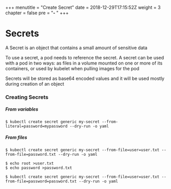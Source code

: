 +++
menutitle = "Create Secret"
date = 2018-12-29T17:15:52Z
weight = 3
chapter = false
pre = "<b>- </b>"
+++

# Secrets

A Secret is an object that contains a small amount of sensitive data

To use a secret, a pod needs to reference the secret. A secret can be used with a pod in two ways: as files in a volume mounted on one or more of its containers, or used by kubelet when pulling images for the pod

Secrets will be stored as base64 encoded values and it will be used mostly during creation of an object


### Creating Secrets

##### From variables

```shell
$ kubectl create secret generic my-secret --from-literal=password=mypassword --dry-run -o yaml
```
##### From files

```shell
$ kubectl create secret generic my-secret --from-file=user=user.txt --from-file=password.txt --dry-run -o yaml
```

```shell
$ echo root >user.txt
$ echo password >password.txt
```

```shell
$ kubectl create secret generic my-secret --from-file=user=user.txt --from-file=password=password.txt --dry-run -o yaml
```
